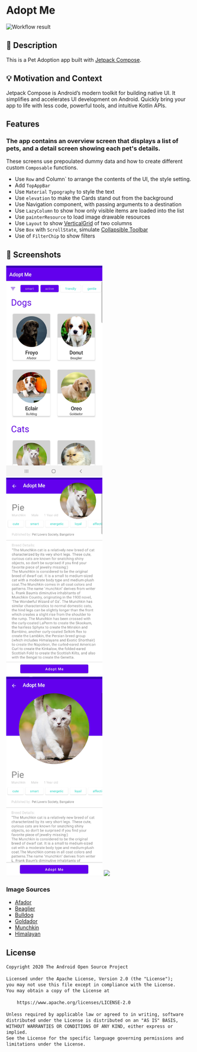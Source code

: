 # Adopt Me

<!--- Replace <OWNER> with your Github Username and <REPOSITORY> with the name of your repository. -->
<!--- You can find both of these in the url bar when you open your repository in github. -->
![Workflow result](https://github.com/<OWNER>/<REPOSITORY>/workflows/Check/badge.svg)


## :scroll: Description
<!--- Describe your app in one or two sentences -->
This is a Pet Adoption app built with [Jetpack Compose](https://developer.android.com/jetpack/compose).

## :bulb: Motivation and Context

Jetpack Compose is Android’s modern toolkit for building native UI. It simplifies and accelerates UI development on Android. Quickly bring your app to life with less code, powerful tools, and intuitive Kotlin APIs.

## Features
### The app contains an overview screen that displays a list of pets, and a detail screen showing each pet's details.
These screens use prepoulated dummy data and how to create different custom `Composable` functions.
- Use `Row` and Column` to arrange the contents of the UI, the style setting.
- Add `TopAppBar`
- Use `Material` `Typography` to style the text
- Use `elevation` to make the Cards stand out from the background
- Use Navigation component, with passing arguments to a destination
- Use `LazyColumn` to show how only visible items are loaded into the list
- Use `painterResource` to load image drawable resources
- Use `Layout` to show [VerticalGrid](https://github.com/android/compose-samples/blob/main/Jetsnack/) of two columns
- Use `Box` with `ScrollState`, simulate [Collapsible Toolbar](https://github.com/android/compose-samples/blob/main/Jetsnack/)
- Use of `FilterChip` to show filters

## :camera_flash: Screenshots
<!-- You can add more screenshots here if you like -->
<img src="/results/screenshot_1.png" width="260">&emsp;<img src="/results/screenshot_2.png" width="260">&emsp;<img src="/results/screenshot_3.png" width="260">
<img src="/results/video.mp4" width="260">

### Image Sources
- [Afador](https://www.dogtime.com/)
- [Beaglier](https://puppytoob.com/beaglier/)
- [Bulldog](https://dogtime.com/dog-breeds/bulldog)
- [Goldador](https://animalso.com/breeds/goldador/)
- [Munchkin](https://www.thehappycatsite.com/munchkin-cat/)
- [Himalayan](https://en.wikipedia.org/wiki/Himalayan_cat#/media/File:Himalayan-sharapova.jpg)

## License
```
Copyright 2020 The Android Open Source Project

Licensed under the Apache License, Version 2.0 (the "License");
you may not use this file except in compliance with the License.
You may obtain a copy of the License at

    https://www.apache.org/licenses/LICENSE-2.0

Unless required by applicable law or agreed to in writing, software
distributed under the License is distributed on an "AS IS" BASIS,
WITHOUT WARRANTIES OR CONDITIONS OF ANY KIND, either express or implied.
See the License for the specific language governing permissions and
limitations under the License.
```